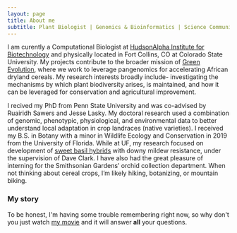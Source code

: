 ```yaml
---
layout: page
title: About me
subtitle: Plant Biologist | Genomics & Bioinformatics | Science Communication
---
```

I am curently a Computational Biologist at [HudsonAlpha Institute for Biotechnology](https://www.hudsonalpha.org/?gad_source=1&gbraid=0AAAAACPIDCRpaufj82kFrQSVyESKvKbvw&gclid=CjwKCAjw8IfABhBXEiwAxRHlsBDgHQM1O1Dokl0ET_AyIvRWH3wrZzlv1tbgvVaqgj4di2YlycvzahoCLKgQAvD_BwE) and physically located in Fort Collins, CO at Colorado State University. My projects contribute to the broader mission of [Green Evolution](https://www.green-evolution.org/home), where we work to leverage pangenomics for accelerating African dryland cereals. My research interests broadly include- investigating the mechanisms by which plant biodiversity arises, is maintained, and how it can be leveraged for conservation and agricultural improvement. 

I recived my PhD from Penn State University and was co-advised by Ruairidh Sawers and Jesse Lasky. My doctoral research used a combination of genomic, phenotypic, physiological, and environmental data to better understand local adaptation in crop landraces (native varieties). I received my B.S. in Botany with a minor in Wildlife Ecology and Conservation in 2019 from the University of Florida. While at UF, my research focused on development of [sweet basil hybrids](https://www.provenwinners.com/plants/ocimum/pesto-besto-sweet-italian-basil-ocimum-hybrid) with downy mildew resistance, under the supervision of Dave Clark. I have also had the great pleasure of interning for the Smithsonian Gardens’ orchid collection department. When not thinking about cereal crops, I’m likely hiking, botanizing, or mountain biking.




### My story

To be honest, I'm having some trouble remembering right now, so why don't you just watch [my movie](https://en.wikipedia.org/wiki/The_Princess_Bride_%28film%29) and it will answer **all** your questions.
